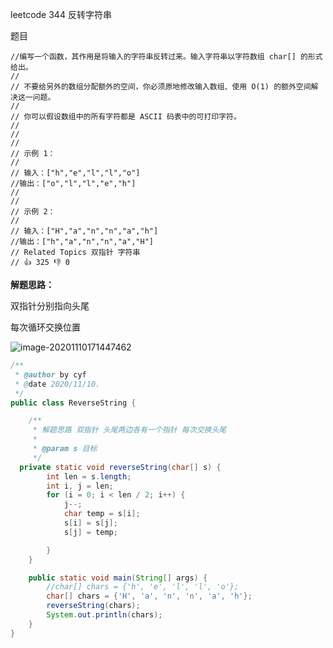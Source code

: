 leetcode 344 反转字符串

题目

```
//编写一个函数，其作用是将输入的字符串反转过来。输入字符串以字符数组 char[] 的形式给出。
//
// 不要给另外的数组分配额外的空间，你必须原地修改输入数组、使用 O(1) 的额外空间解决这一问题。
//
// 你可以假设数组中的所有字符都是 ASCII 码表中的可打印字符。
//
//
//
// 示例 1：
//
// 输入：["h","e","l","l","o"]
//输出：["o","l","l","e","h"]
//
//
// 示例 2：
//
// 输入：["H","a","n","n","a","h"]
//输出：["h","a","n","n","a","H"]
// Related Topics 双指针 字符串
// 👍 325 👎 0
```

**解题思路：**

双指针分别指向头尾

每次循环交换位置

![image-20201110171447462](https://gitee.com/chen_yi_fenga/blog-imag/raw/master/image-20201110171447462.png)

```java
/**
 * @author by cyf
 * @date 2020/11/10.
 */
public class ReverseString {

    /**
     * 解题思路 双指针 头尾两边各有一个指针 每次交换头尾
     *
     * @param s 目标
     */
  private static void reverseString(char[] s) {
        int len = s.length;
        int i, j = len;
        for (i = 0; i < len / 2; i++) {
            j--;
            char temp = s[i];
            s[i] = s[j];
            s[j] = temp;

        }
    }

    public static void main(String[] args) {
        //char[] chars = {'h', 'e', 'l', 'l', 'o'};
        char[] chars = {'H', 'a', 'n', 'n', 'a', 'h'};
        reverseString(chars);
        System.out.println(chars);
    }
}
```

